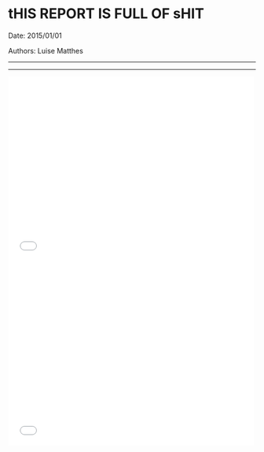 # tHIS REPORT IS FULL OF sHIT

Date: 2015/01/01

Authors: Luise Matthes

---
---

<iframe src="//player.vimeo.com/video/116972792" width="500" height="375" frameborder="0" webkitallowfullscreen mozallowfullscreen allowfullscreen></iframe>

<iframe src="//player.vimeo.com/video/116972793" width="500" height="375" frameborder="0" webkitallowfullscreen mozallowfullscreen allowfullscreen></iframe>
